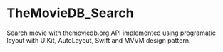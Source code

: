# TheMovieDB_Search
Search movie with themoviedb.org API implemented using programatic layout with UIKit, AutoLayout, Swift and MVVM design pattern.
